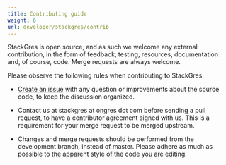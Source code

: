 ```yaml
---
title: Contributing guide
weight: 6
url: developer/stackgres/contrib
---
```


StackGres is open source, and as such we welcome any external contribution, in the form of feedback, testing, resources,
 documentation and, of course, code. Merge requests are always welcome.

Please observe the following rules when contributing to StackGres:

* [Create an issue](https://gitlab.com/ongresinc/stackgres/issues/new) with any question or improvements about the source
 code, to keep the discussion organized.

* Contact us at stackgres at ongres dot com before sending a pull request, to have a contributor agreement signed with us.
 This is a requirement for your merge request to be merged upstream.

* Changes and merge requests should be performed from the development branch, instead of master. Please adhere as much
 as possible to the apparent style of the code you are editing.
